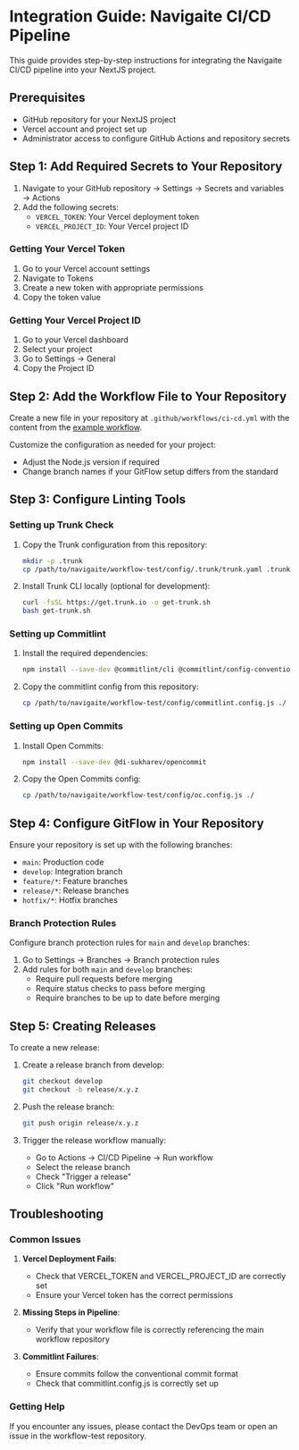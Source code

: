 # Integration Guide: Navigaite CI/CD Pipeline

This guide provides step-by-step instructions for integrating the Navigaite CI/CD pipeline into your NextJS project.

## Prerequisites

- GitHub repository for your NextJS project
- Vercel account and project set up
- Administrator access to configure GitHub Actions and repository secrets

## Step 1: Add Required Secrets to Your Repository

1. Navigate to your GitHub repository → Settings → Secrets and variables → Actions
2. Add the following secrets:
   - `VERCEL_TOKEN`: Your Vercel deployment token
   - `VERCEL_PROJECT_ID`: Your Vercel project ID

### Getting Your Vercel Token

1. Go to your Vercel account settings
2. Navigate to Tokens
3. Create a new token with appropriate permissions
4. Copy the token value

### Getting Your Vercel Project ID

1. Go to your Vercel dashboard
2. Select your project
3. Go to Settings → General
4. Copy the Project ID

## Step 2: Add the Workflow File to Your Repository

Create a new file in your repository at `.github/workflows/ci-cd.yml` with the content from the [example workflow](./example-workflow.yml).

Customize the configuration as needed for your project:

- Adjust the Node.js version if required
- Change branch names if your GitFlow setup differs from the standard

## Step 3: Configure Linting Tools

### Setting up Trunk Check

1. Copy the Trunk configuration from this repository:

   ```bash
   mkdir -p .trunk
   cp /path/to/navigaite/workflow-test/config/.trunk/trunk.yaml .trunk/
   ```

2. Install Trunk CLI locally (optional for development):
   ```bash
   curl -fsSL https://get.trunk.io -o get-trunk.sh
   bash get-trunk.sh
   ```

### Setting up Commitlint

1. Install the required dependencies:

   ```bash
   npm install --save-dev @commitlint/cli @commitlint/config-conventional
   ```

2. Copy the commitlint config from this repository:
   ```bash
   cp /path/to/navigaite/workflow-test/config/commitlint.config.js ./
   ```

### Setting up Open Commits

1. Install Open Commits:

   ```bash
   npm install --save-dev @di-sukharev/opencommit
   ```

2. Copy the Open Commits config:
   ```bash
   cp /path/to/navigaite/workflow-test/config/oc.config.js ./
   ```

## Step 4: Configure GitFlow in Your Repository

Ensure your repository is set up with the following branches:

- `main`: Production code
- `develop`: Integration branch
- `feature/*`: Feature branches
- `release/*`: Release branches
- `hotfix/*`: Hotfix branches

### Branch Protection Rules

Configure branch protection rules for `main` and `develop` branches:

1. Go to Settings → Branches → Branch protection rules
2. Add rules for both `main` and `develop` branches:
   - Require pull requests before merging
   - Require status checks to pass before merging
   - Require branches to be up to date before merging

## Step 5: Creating Releases

To create a new release:

1. Create a release branch from develop:

   ```bash
   git checkout develop
   git checkout -b release/x.y.z
   ```

2. Push the release branch:

   ```bash
   git push origin release/x.y.z
   ```

3. Trigger the release workflow manually:
   - Go to Actions → CI/CD Pipeline → Run workflow
   - Select the release branch
   - Check "Trigger a release"
   - Click "Run workflow"

## Troubleshooting

### Common Issues

1. **Vercel Deployment Fails**:

   - Check that VERCEL_TOKEN and VERCEL_PROJECT_ID are correctly set
   - Ensure your Vercel token has the correct permissions

2. **Missing Steps in Pipeline**:

   - Verify that your workflow file is correctly referencing the main workflow repository

3. **Commitlint Failures**:
   - Ensure commits follow the conventional commit format
   - Check that commitlint.config.js is correctly set up

### Getting Help

If you encounter any issues, please contact the DevOps team or open an issue in the workflow-test repository.
